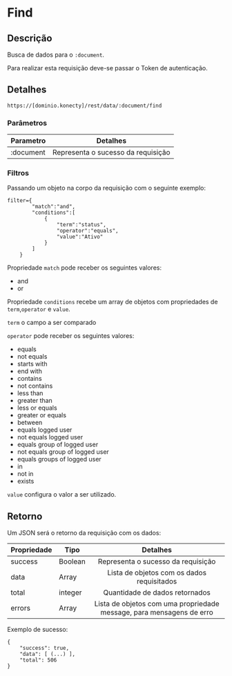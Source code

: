 # Find

## Descrição

Busca de dados para o `:document`.

Para realizar esta requisição deve-se passar o Token de autenticação.

## Detalhes
```
https://[dominio.konecty]/rest/data/:document/find
```

### Parâmetros

| Parametro |                  Detalhes                  |
|-----------|:------------------------------------------:|
| :document | Representa o sucesso da requisição         |


### Filtros

Passando um objeto na corpo da requisição com o seguinte exemplo:

```
filter={
        "match":"and",
        "conditions":[
            {
                "term":"status",
                "operator":"equals",
                "value":"Ativo"
            }
        ]
    }
```

Propriedade `match` pode receber os seguintes valores:
 - and
 - or

Propriedade `conditions` recebe um array de objetos com propriedades de `term`,`operator` e `value`.

`term` o campo a ser comparado

`operator` pode receber os seguintes valores:

 - equals
 - not equals
 - starts with
 - end with
 - contains
 - not contains
 - less than
 - greater than
 - less or equals
 - greater or equals
 - between
 - equals logged user
 - not equals logged user
 - equals group of logged user
 - not equals group of logged user
 - equals groups of logged user
 - in
 - not in
 - exists

`value` configura o valor a ser utilizado.


## Retorno

Um JSON será o retorno da requisição com os dados:

| Propriedade    | Tipo    |                  Detalhes                                            |
|----------------|---------|:--------------------------------------------------------------------:|
| success        | Boolean | Representa o sucesso da requisição                                   |
| data           | Array   | Lista de objetos com os dados requisitados                           |
| total          | integer | Quantidade de dados retornados                                       |
| errors         | Array   | Lista de objetos com uma propriedade message, para mensagens de erro |

Exemplo de sucesso:
```
{
	"success": true,
	"data": [ (...) ],
	"total": 506
}
```
